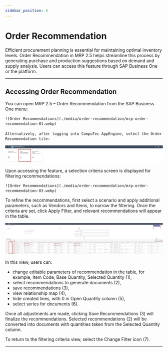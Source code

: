 ```yaml
---
sidebar_position: 4
---
```


# Order Recommendation

Efficient procurement planning is essential for maintaining optimal inventory levels. Order Recommendation in MRP 2.5 helps streamline this process by generating purchase and production suggestions based on demand and supply analysis. Users can access this feature through SAP Business One or the  platform.

---

## Accessing Order Recommendation

You can open MRP 2.5 – Order Recommendation from the SAP Business One menu:

    ![Order Recommendations](./media/order-recommendation/mrp-order-recommendation-01.webp)

    Alternatively, after logging into CompuTec AppEngine, select the Order Recommendation tile:

![Order Recommendations](./media/order-recommendation/mrp-order-recommendation-02.webp)

Upon accessing the feature, a selection criteria screen is displayed for filtering recommendations:

    ![Order Recommendations](./media/order-recommendation/mrp-order-recommendation-03.webp)

To refine the recommendations, first select a scenario and apply additional parameters, such as Vendors and Items, to narrow the filtering. Once the criteria are set, click Apply Filter, and relevant recommendations will appear in the table.

![Order Recommendations](./media/order-recommendation/mrp-order-recommendation-04.webp)

In this view, users can:

- change editable parameters of recommendation in the table, for example, Item Code, Base Quantity, Selected Quantity (1),
- select recommendations to generate documents (2),
- save recommendations (3),
- view relationship map (4),
- hide created lines, with 0 in Open Quantity column (5),
- select series for documents (6).

Once all adjustments are made, clicking Save Recommendations (3) will finalize the recommendations. Selected recommendations (2) will be converted into documents with quantities taken from the Selected Quantity column.

To return to the filtering criteria view, select the Change Filter icon (7).

---
